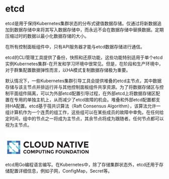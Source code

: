 # etcd

etcd是用于保持Kubernetes集群状态的分布式键值数据存储。仅通过将新数据追加到数据存储中来将其写入数据存储中，而永远不会在数据存储中替换数据。定期压缩过时的数据以最小化数据存储的大小。

在所有控制面板组件中，只有API服务器才能与etcd数据存储进行通信。

etcd的CLI管理工具提供了备份，快照和还原功能，这些功能特别适用于单个etcd实例Kubernetes集群-在开发和学习环境中很常见。但是，在阶段和生产环境中，对于群集配置数据弹性而言，以HA模式复制数据存储极为重要。

默认情况下，一些Kubernetes集群引导工具会提供堆叠的etcd主节点，其中数据存储与该主节点并排运行并与其他控制面板组件共享资源。为了将数据存储区与控制平面组件隔离，可以为外部etcd配置引导过程，在外部etcd上将数据存储区配置在专用的单独主机上，从而减少了etcd故障的机会。堆叠和外部etcd配置都支持HA配置。etcd基于筏共识算法（Raft Consensus Algorithm），该算法允许一组计算机作为一个连贯的组工作，这些组可以在某些成员的故障中幸免。在任何给定时间，组中的节点之一将成为主节点，其余节点将成为跟随者。任何节点都可以视为主节点。

![Master and folloers](../../../../.gitbook/assets/image%20%282%29.png)

etcd用Go编程语言编写。在Kubernetes中，除了存储集群状态外，etcd还用于存储配置详细信息，例如子网，ConfigMap，Secret等。

